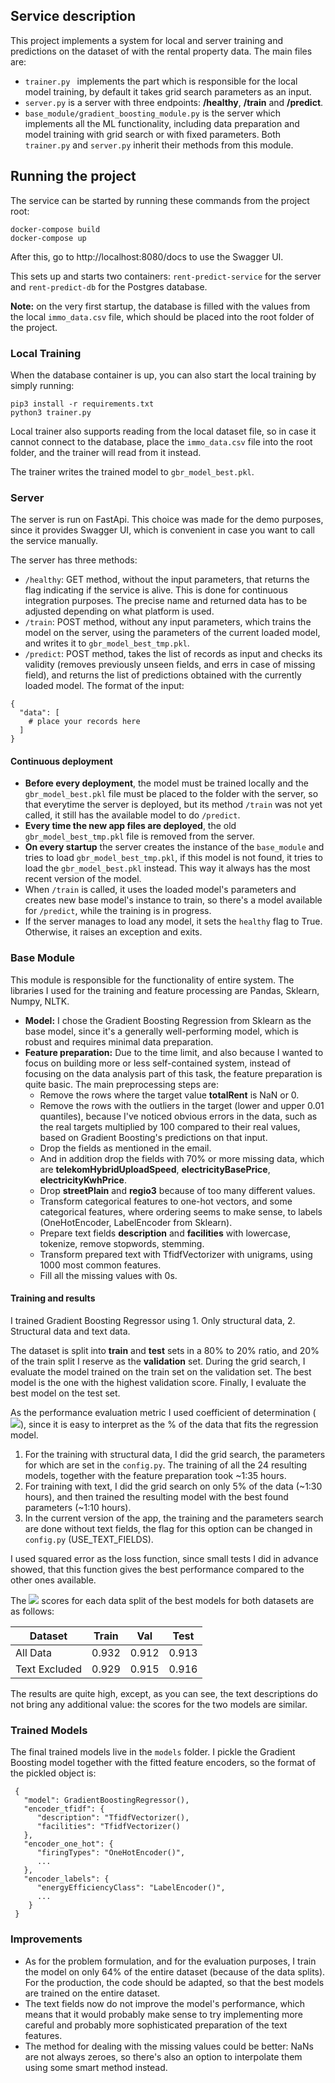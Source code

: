 ## Service description
This project implements a system for local and server training and predictions on the dataset of with the rental
property data. The main files are:

- `trainer.py ` implements the part which is responsible for the local model training, by default it takes grid search
  parameters as an input.
- `server.py` is a server with three endpoints: **/healthy**, **/train** and **/predict**.
- `base_module/gradient_boosting_module.py` is the server which implements all the ML functionality, including data
  preparation and model training with grid search or with fixed parameters. Both `trainer.py` and `server.py` inherit
  their methods from this module.

## Running the project
The service can be started by running these commands from the project root:

```console
docker-compose build
docker-compose up
```

After this, go to http://localhost:8080/docs to use the Swagger UI.

This sets up and starts two containers: `rent-predict-service` for the server and `rent-predict-db` for the Postgres
database.

**Note:** on the very first startup, the database is filled with the values from the local `immo_data.csv` file, which
should be placed into the root folder of the project.

### Local Training
When the database container is up, you can also start the local training by simply running:

```
pip3 install -r requirements.txt
python3 trainer.py
```

Local trainer also supports reading from the local dataset file, so in case it cannot connect to the database, place
the `immo_data.csv` file into the root folder, and the trainer will read from it instead.

The trainer writes the trained model to `gbr_model_best.pkl`.

### Server
The server is run on FastApi. This choice was made for the demo purposes, since it provides Swagger UI, which is
convenient in case you want to call the service manually.

The server has three methods:

- `/healthy`: GET method, without the input parameters, that returns the flag indicating if the service is alive. This
  is done for continuous integration purposes. The precise name and returned data has to be adjusted depending on what
  platform is used.
- `/train`: POST method, without any input parameters, which trains the model on the server, using the parameters of the
  current loaded model, and writes it to `gbr_model_best_tmp.pkl`.
- `/predict`: POST method, takes the list of records as input and checks its validity (removes previously unseen fields,
  and errs in case of missing field), and returns the list of predictions obtained with the currently loaded model. The
  format of the input:

```
{
  "data": [
    # place your records here
  ]
}
```

#### Continuous deployment

- **Before every deployment**, the model must be trained locally and the `gbr_model_best.pkl` file must be placed to the
  folder with the server, so that everytime the server is deployed, but its method `/train` was not yet called, it still
  has the available model to do `/predict`.
- **Every time the new app files are deployed**, the old `gbr_model_best_tmp.pkl` file is removed from the server.
- **On every startup** the server creates the instance of the `base_module` and tries to load `gbr_model_best_tmp.pkl`,
  if this model is not found, it tries to load the `gbr_model_best.pkl` instead. This way it always has the most recent
  version of the model.
- When `/train` is called, it uses the loaded model's parameters and creates new base model's instance to train, so
  there's a model available for `/predict`, while the training is in progress.
- If the server manages to load any model, it sets the `healthy` flag to True. Otherwise, it
  raises an exception and exits.

### Base Module

This module is responsible for the functionality of entire system. The libraries I used for the training and feature
processing are Pandas, Sklearn, Numpy, NLTK.

- **Model:** I chose the Gradient Boosting Regression from Sklearn as the base model, since it's a generally
  well-performing model, which is robust and requires minimal data preparation.
- **Feature preparation:** Due to the time limit, and also because I wanted to focus on building more or less
  self-contained system, instead of focusing on the data analysis part of this task, the feature preparation is quite basic.
  The main preprocessing steps are:
    - Remove the rows where the target value **totalRent** is NaN or 0.
    - Remove the rows with the outliers in the target (lower and upper 0.01 quantiles), because I've noticed obvious
      errors in the data, such as the real targets multiplied by 100 compared to their real values, based on Gradient
      Boosting's predictions on that input.
    - Drop the fields as mentioned in the email.
    - And in addition drop the fields with 70% or more missing data, which are **telekomHybridUploadSpeed**,
      **electricityBasePrice**, **electricityKwhPrice**.
    - Drop **streetPlain** and **regio3** because of too many different values.
    - Transform categorical features to one-hot vectors, and some categorical features, where ordering seems to make
      sense, to labels (OneHotEncoder, LabelEncoder from Sklearn).
    - Prepare text fields **description** and **facilities** with lowercase, tokenize, remove stopwords, stemming.
    - Transform prepared text with TfidfVectorizer with unigrams, using 1000 most common features.
    - Fill all the missing values with 0s.

#### Training and results

I trained Gradient Boosting Regressor using 1. Only structural data, 2. Structural data and text data.

The dataset is split into **train** and **test** sets in a 80% to 20% ratio, and 20% of the train split I reserve as
the **validation** set. During the grid search, I evaluate the model trained on the train set on the validation set. The
best model is the one with the highest validation score. Finally, I evaluate the best model on the test set.

As the performance evaluation metric I used coefficient of
determination (<img src="https://render.githubusercontent.com/render/math?math=R^2">), since it is easy to interpret as
the % of the data that fits the regression model.

1. For the training with structural data, I did the grid search, the parameters for which are set in the `config.py`.
   The training of all the 24 resulting models, together with the feature preparation took ~1:35 hours.
2. For training with text, I did the grid search on only 5% of the data (~1:30 hours), and then trained the resulting
   model with the best found parameters (~1:10 hours).
3. In the current version of the app, the training and the parameters search are done without text fields, the flag for
   this option can be changed in `config.py` (USE_TEXT_FIELDS).

I used squared error as the loss function, since small tests I did in advance showed, that this function gives the best
performance compared to the other ones available.

The <img src="https://render.githubusercontent.com/render/math?math=R^2"> scores for each data split of the best models
for both datasets are as follows:

| Dataset         | Train | Val   | Test |
|-----------------|-------|-------|------|
| All Data        | 0.932 | 0.912 |0.913 | 
| Text Excluded   |0.929  |0.915  | 0.916|

The results are quite high, except, as you can see, the text descriptions do not bring any additional value: the scores
for the two models are similar.

### Trained Models

The final trained models live in the `models` folder. I pickle the Gradient Boosting model together with the fitted
feature encoders, so the format of the pickled object is:

```
 {
   "model": GradientBoostingRegressor(),
   "encoder_tfidf": {
      "description": "TfidfVectorizer(),
      "facilities": "TfidfVectorizer()
   },
   "encoder_one_hot": {
      "firingTypes": "OneHotEncoder()",
      ...
   },
   "encoder_labels": {
      "energyEfficiencyClass": "LabelEncoder()",
      ...
    }
 }
```

### Improvements

- As for the problem formulation, and for the evaluation purposes, I train the model on only 64% of the entire dataset
  (because of the data splits). For the production, the code should be adapted, so that the best models are trained on
  the entire dataset.
- The text fields now do not improve the model's performance, which means that it would probably make sense to try
  implementing more careful and probably more sophisticated preparation of the text features.
- The method for dealing with the missing values could be better: NaNs are not always zeroes, so there's also an option
to interpolate them using some smart method instead. 
